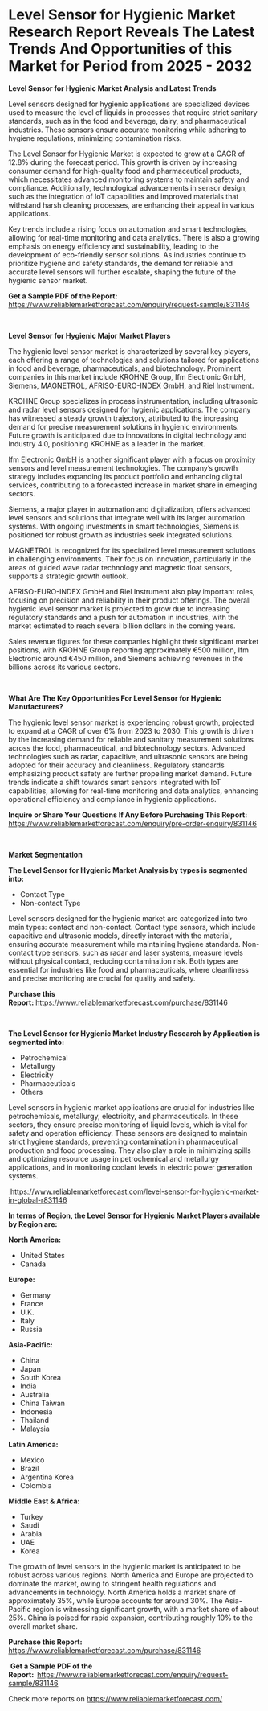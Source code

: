 <p><h1>Level Sensor for Hygienic Market Research Report Reveals The Latest Trends And Opportunities of this Market for Period from 2025 - 2032</h1></p><p><strong>Level Sensor for Hygienic Market Analysis and Latest Trends</strong></p>
<p><p>Level sensors designed for hygienic applications are specialized devices used to measure the level of liquids in processes that require strict sanitary standards, such as in the food and beverage, dairy, and pharmaceutical industries. These sensors ensure accurate monitoring while adhering to hygiene regulations, minimizing contamination risks.</p><p>The Level Sensor for Hygienic Market is expected to grow at a CAGR of 12.8% during the forecast period. This growth is driven by increasing consumer demand for high-quality food and pharmaceutical products, which necessitates advanced monitoring systems to maintain safety and compliance. Additionally, technological advancements in sensor design, such as the integration of IoT capabilities and improved materials that withstand harsh cleaning processes, are enhancing their appeal in various applications.</p><p>Key trends include a rising focus on automation and smart technologies, allowing for real-time monitoring and data analytics. There is also a growing emphasis on energy efficiency and sustainability, leading to the development of eco-friendly sensor solutions. As industries continue to prioritize hygiene and safety standards, the demand for reliable and accurate level sensors will further escalate, shaping the future of the hygienic sensor market.</p></p>
<p><strong>Get a Sample PDF of the Report:&nbsp;</strong> <a href="https://www.reliablemarketforecast.com/enquiry/request-sample/831146?utm_campaign=2533&utm_medium=2&utm_source=Github&utm_content=ia&utm_term=25032025&utm_id=level-sensor-for-hygienic">https://www.reliablemarketforecast.com/enquiry/request-sample/831146</a></p>
<p>&nbsp;</p>
<p><strong>Level Sensor for Hygienic Major Market Players</strong></p>
<p><p>The hygienic level sensor market is characterized by several key players, each offering a range of technologies and solutions tailored for applications in food and beverage, pharmaceuticals, and biotechnology. Prominent companies in this market include KROHNE Group, Ifm Electronic GmbH, Siemens, MAGNETROL, AFRISO-EURO-INDEX GmbH, and Riel Instrument.</p><p>KROHNE Group specializes in process instrumentation, including ultrasonic and radar level sensors designed for hygienic applications. The company has witnessed a steady growth trajectory, attributed to the increasing demand for precise measurement solutions in hygienic environments. Future growth is anticipated due to innovations in digital technology and Industry 4.0, positioning KROHNE as a leader in the market.</p><p>Ifm Electronic GmbH is another significant player with a focus on proximity sensors and level measurement technologies. The company’s growth strategy includes expanding its product portfolio and enhancing digital services, contributing to a forecasted increase in market share in emerging sectors.</p><p>Siemens, a major player in automation and digitalization, offers advanced level sensors and solutions that integrate well with its larger automation systems. With ongoing investments in smart technologies, Siemens is positioned for robust growth as industries seek integrated solutions.</p><p>MAGNETROL is recognized for its specialized level measurement solutions in challenging environments. Their focus on innovation, particularly in the areas of guided wave radar technology and magnetic float sensors, supports a strategic growth outlook.</p><p>AFRISO-EURO-INDEX GmbH and Riel Instrument also play important roles, focusing on precision and reliability in their product offerings. The overall hygienic level sensor market is projected to grow due to increasing regulatory standards and a push for automation in industries, with the market estimated to reach several billion dollars in the coming years.</p><p>Sales revenue figures for these companies highlight their significant market positions, with KROHNE Group reporting approximately €500 million, Ifm Electronic around €450 million, and Siemens achieving revenues in the billions across its various sectors.</p></p>
<p>&nbsp;</p>
<p><strong>What Are The Key Opportunities For Level Sensor for Hygienic Manufacturers?</strong></p>
<p><p>The hygienic level sensor market is experiencing robust growth, projected to expand at a CAGR of over 6% from 2023 to 2030. This growth is driven by the increasing demand for reliable and sanitary measurement solutions across the food, pharmaceutical, and biotechnology sectors. Advanced technologies such as radar, capacitive, and ultrasonic sensors are being adopted for their accuracy and cleanliness. Regulatory standards emphasizing product safety are further propelling market demand. Future trends indicate a shift towards smart sensors integrated with IoT capabilities, allowing for real-time monitoring and data analytics, enhancing operational efficiency and compliance in hygienic applications.</p></p>
<p><strong>Inquire or Share Your Questions If Any Before Purchasing This Report:</strong> <a href="https://www.reliablemarketforecast.com/enquiry/pre-order-enquiry/831146?utm_campaign=2533&utm_medium=2&utm_source=Github&utm_content=ia&utm_term=25032025&utm_id=level-sensor-for-hygienic">https://www.reliablemarketforecast.com/enquiry/pre-order-enquiry/831146</a></p>
<p>&nbsp;</p>
<p><strong>Market Segmentation</strong></p>
<p><strong>The Level Sensor for Hygienic Market Analysis by types is segmented into:</strong></p>
<p><ul><li>Contact Type</li><li>Non-contact Type</li></ul></p>
<p><p>Level sensors designed for the hygienic market are categorized into two main types: contact and non-contact. Contact type sensors, which include capacitive and ultrasonic models, directly interact with the material, ensuring accurate measurement while maintaining hygiene standards. Non-contact type sensors, such as radar and laser systems, measure levels without physical contact, reducing contamination risk. Both types are essential for industries like food and pharmaceuticals, where cleanliness and precise monitoring are crucial for quality and safety.</p></p>
<p><strong>Purchase this Report:&nbsp;</strong><a href="https://www.reliablemarketforecast.com/purchase/831146?utm_campaign=2533&utm_medium=2&utm_source=Github&utm_content=ia&utm_term=25032025&utm_id=level-sensor-for-hygienic">https://www.reliablemarketforecast.com/purchase/831146</a></p>
<p>&nbsp;</p>
<p><strong>The Level Sensor for Hygienic Market Industry Research by Application is segmented into:</strong></p>
<p><ul><li>Petrochemical</li><li>Metallurgy</li><li>Electricity</li><li>Pharmaceuticals</li><li>Others</li></ul></p>
<p><p>Level sensors in hygienic market applications are crucial for industries like petrochemicals, metallurgy, electricity, and pharmaceuticals. In these sectors, they ensure precise monitoring of liquid levels, which is vital for safety and operation efficiency. These sensors are designed to maintain strict hygiene standards, preventing contamination in pharmaceutical production and food processing. They also play a role in minimizing spills and optimizing resource usage in petrochemical and metallurgy applications, and in monitoring coolant levels in electric power generation systems.</p></p>
<p><a href="https://www.reliablemarketforecast.com/level-sensor-for-hygienic-market-in-global-r831146?utm_campaign=2533&utm_medium=2&utm_source=Github&utm_content=ia&utm_term=25032025&utm_id=level-sensor-for-hygienic">&nbsp;https://www.reliablemarketforecast.com/level-sensor-for-hygienic-market-in-global-r831146</a></p>
<p><strong>In terms of Region, the Level Sensor for Hygienic Market Players available by Region are:</strong></p>
<p>
    <p> <strong> North America: </strong>
        <ul>
            <li>United States</li>
            <li>Canada</li>
        </ul>
        </p> 
    <p> <strong> Europe: </strong>
        <ul>
            <li>Germany</li>
            <li>France</li>
            <li>U.K.</li>
            <li>Italy</li>
            <li>Russia</li>
        </ul>
        </p> 
    <p> <strong> Asia-Pacific: </strong>
        <ul>
            <li>China</li>
            <li>Japan</li>
            <li>South Korea</li>
            <li>India</li>
            <li>Australia</li>
            <li>China Taiwan</li>
            <li>Indonesia</li>
            <li>Thailand</li>
            <li>Malaysia</li>
        </ul>
        </p> 
    <p> <strong> Latin America: </strong>
        <ul>
            <li>Mexico</li>
            <li>Brazil</li>
            <li>Argentina Korea</li>
            <li>Colombia</li>
        </ul>
        </p> 
    <p> <strong> Middle East & Africa: </strong>
        <ul>
            <li>Turkey</li>
            <li>Saudi</li>
            <li>Arabia</li>
            <li>UAE</li>
            <li>Korea</li>
        </ul>
    </p>
    </p>
<p><p>The growth of level sensors in the hygienic market is anticipated to be robust across various regions. North America and Europe are projected to dominate the market, owing to stringent health regulations and advancements in technology. North America holds a market share of approximately 35%, while Europe accounts for around 30%. The Asia-Pacific region is witnessing significant growth, with a market share of about 25%. China is poised for rapid expansion, contributing roughly 10% to the overall market share.</p></p>
<p><strong>Purchase this Report: </strong><a href="https://www.reliablemarketforecast.com/purchase/831146?utm_campaign=2533&utm_medium=2&utm_source=Github&utm_content=ia&utm_term=25032025&utm_id=level-sensor-for-hygienic">https://www.reliablemarketforecast.com/purchase/831146</a></p>
<p>&nbsp;<strong>Get a Sample PDF of the Report:&nbsp;&nbsp;</strong><a href="https://www.reliablemarketforecast.com/enquiry/request-sample/831146?utm_campaign=2533&utm_medium=2&utm_source=Github&utm_content=ia&utm_term=25032025&utm_id=level-sensor-for-hygienic">https://www.reliablemarketforecast.com/enquiry/request-sample/831146</a></p>
<p><strong></strong></p>
<p>Check more reports on <a href="https://www.reliablemarketforecast.com/?utm_campaign=2533&utm_medium=2&utm_source=Github&utm_content=ia&utm_term=25032025&utm_id=level-sensor-for-hygienic">https://www.reliablemarketforecast.com/</a></p>